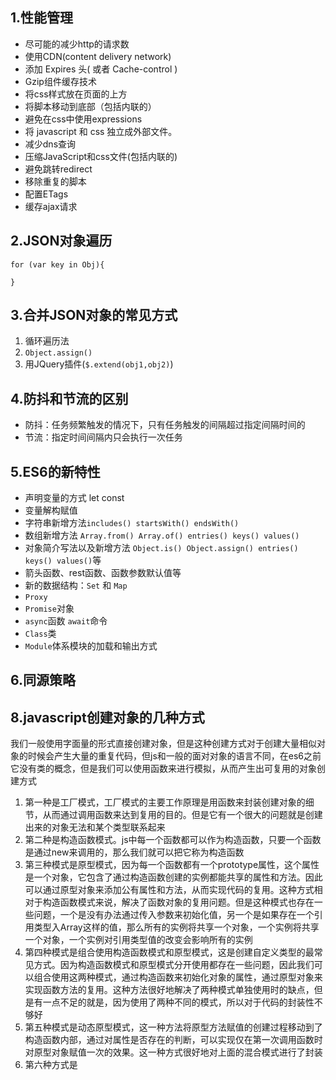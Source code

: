## 1.性能管理
- 尽可能的减少http的请求数
- 使用CDN(content delivery network)
- 添加 Expires 头( 或者 Cache-control )
- Gzip组件缓存技术
- 将css样式放在页面的上方
- 将脚本移动到底部（包括内联的）
- 避免在css中使用expressions
- 将 javascript 和 css 独立成外部文件。
- 减少dns查询
- 压缩JavaScript和css文件(包括内联的)
- 避免跳转redirect
- 移除重复的脚本
- 配置ETags
- 缓存ajax请求

## 2.JSON对象遍历
```
for (var key in Obj){

}
```
## 3.合并JSON对象的常见方式
1. 循环遍历法
2. `Object.assign()`
3. 用JQuery插件(`$.extend(obj1,obj2)`)

## 4.防抖和节流的区别
- 防抖：任务频繁触发的情况下，只有任务触发的间隔超过指定间隔时间的
- 节流：指定时间间隔内只会执行一次任务
## 5.ES6的新特性
- 声明变量的方式 let const
- 变量解构赋值
- 字符串新增方法`includes() startsWith() endsWith()`
- 数组新增方法 `Array.from() Array.of() entries() keys() values()`
- 对象简介写法以及新增方法 `Object.is() Object.assign() entries() keys() values()`等
- 箭头函数、rest函数、函数参数默认值等
- 新的数据结构：`Set` 和 `Map`
- `Proxy`
- `Promise`对象
- `async`函数 `await`命令
- `Class`类
- `Module`体系模块的加载和输出方式

## 6.同源策略

   ## 8.javascript创建对象的几种方式
   我们一般使用字面量的形式直接创建对象，但是这种创建方式对于创建大量相似对象的时候会产生大量的重复代码，但js和一般的面对对象的语言不同，在es6之前它没有类的概念，但是我们可以使用函数来进行模拟，从而产生出可复用的对象创建方式
   1. 第一种是工厂模式，工厂模式的主要工作原理是用函数来封装创建对象的细节，从而通过调用函数来达到复用的目的。但是它有一个很大的问题就是创建出来的对象无法和某个类型联系起来
   2. 第二种是构造函数模式。js中每一个函数都可以作为构造函数，只要一个函数是通过new来调用的，那么我们就可以把它称为构造函数
   3. 第三种模式是原型模式，因为每一个函数都有一个prototype属性，这个属性是一个对象，它包含了通过构造函数创建的实例都能共享的属性和方法。因此可以通过原型对象来添加公有属性和方法，从而实现代码的复用。这种方式相对于构造函数模式来说，解决了函数对象的复用问题。但是这种模式也存在一些问题，一个是没有办法通过传入参数来初始化值，另一个是如果存在一个引用类型入Array这样的值，那么所有的实例将共享一个对象，一个实例将共享一个对象，一个实例对引用类型值的改变会影响所有的实例
   4. 第四种模式是组合使用构造函数模式和原型模式，这是创建自定义类型的最常见方式。因为构造函数模式和原型模式分开使用都存在一些问题，因此我们可以组合使用这两种模式，通过构造函数来初始化对象的属性，通过原型对象来实现函数方法的复用。这种方法很好地解决了两种模式单独使用时的缺点，但是有一点不足的就是，因为使用了两种不同的模式，所以对于代码的封装性不够好
   5. 第五种模式是动态原型模式，这一种方法将原型方法赋值的创建过程移动到了构造函数内部，通过对属性是否存在的判断，可以实现仅在第一次调用函数时对原型对象赋值一次的效果。这一种方式很好地对上面的混合模式进行了封装
   6. 第六种方式是

